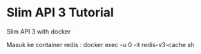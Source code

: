 # Slim API 3 Tutorial 
Slim API 3 with docker

Masuk ke container redis : 
docker exec -u 0 -it redis-v3-cache sh

